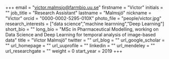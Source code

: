 +++ 
email = "victor.malmsjo@farmbio.uu.se" 
firstname = "Victor" 
initials = "" 
job_title = "Research Assistant" 
lastname = "Malmsjö" 
nickname = "Victor" 
orcid = "0000-0002-5295-010X" 
photo_file = "people/victor.jpg" 
research_interests = ["data science","machine learnning","Deep Learning"] 
short_bio = "" 
long_bio = "MSc in Pharmaceutical Modelling, working on Data Science and Deep Learning for temporal analysis of image-based data" 
title = "Victor Malmsjö" 
twitter = "" 
url_blog = "" 
url_google_scholar = "" 
url_homepage = "" 
url_uuprofile = "" 
linkedin = "" 
url_mendeley = "" 
url_researchgate = "" 
weight = 0 
start_year = 2019
+++
